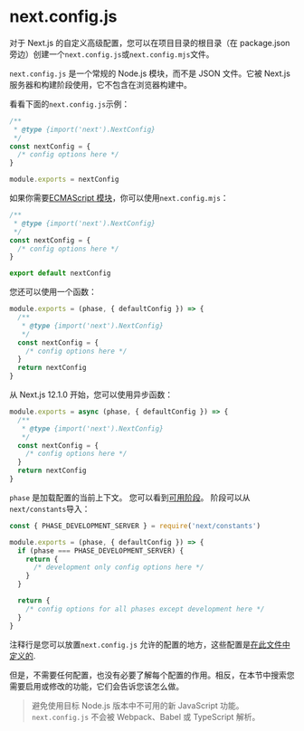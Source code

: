# next.config.js

对于 Next.js 的自定义高级配置，您可以在项目目录的根目录（在 package.json 旁边）创建一个`next.config.js`或`next.config.mjs`文件。

`next.config.js` 是一个常规的 Node.js 模块，而不是 JSON 文件。它被 Next.js 服务器和构建阶段使用，它不包含在浏览器构建中。

看看下面的`next.config.js`示例：

```js
/**
 * @type {import('next').NextConfig}
 */
const nextConfig = {
  /* config options here */
}

module.exports = nextConfig
```

如果你需要[ECMAScript 模块](https://nodejs.org/api/esm.html)，你可以使用`next.config.mjs`：

```js
/**
 * @type {import('next').NextConfig}
 */
const nextConfig = {
  /* config options here */
}

export default nextConfig
```

您还可以使用一个函数：

```js
module.exports = (phase, { defaultConfig }) => {
  /**
   * @type {import('next').NextConfig}
   */
  const nextConfig = {
    /* config options here */
  }
  return nextConfig
}
```

从 Next.js 12.1.0 开始，您可以使用异步函数：

```js
module.exports = async (phase, { defaultConfig }) => {
  /**
   * @type {import('next').NextConfig}
   */
  const nextConfig = {
    /* config options here */
  }
  return nextConfig
}
```

`phase` 是加载配置的当前上下文。
您可以看到[可用阶段](https://github.com/vercel/next.js/blob/5e6b008b561caf2710ab7be63320a3d549474a5b/packages/next/shared/lib/constants.ts#L19-L23)。
阶段可以从`next/constants`导入：

```js
const { PHASE_DEVELOPMENT_SERVER } = require('next/constants')

module.exports = (phase, { defaultConfig }) => {
  if (phase === PHASE_DEVELOPMENT_SERVER) {
    return {
      /* development only config options here */
    }
  }

  return {
    /* config options for all phases except development here */
  }
}
```

注释行是您可以放置`next.config.js` 允许的配置的地方，这些配置是[在此文件中定义的](https://github.com/vercel/next.js/blob/canary/packages/next/server/config-shared.ts#L158).

但是，不需要任何配置，也没有必要了解每个配置的作用。相反，在本节中搜索您需要启用或修改的功能，它们会告诉您该怎么做。

> 避免使用目标 Node.js 版本中不可用的新 JavaScript 功能。`next.config.js` 不会被 Webpack、Babel 或 TypeScript 解析。
